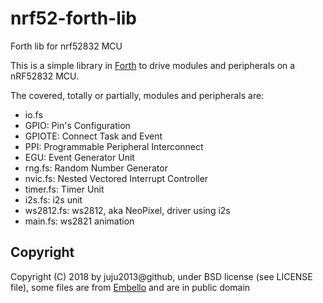 # nrf52-forth-lib
Forth lib for nrf52832 MCU

This is a simple library in [Forth](http://mecrisp.sourceforge.net/) to drive modules and peripherals on a nRF52832 MCU.

The covered, totally or partially, modules and peripherals are:

 * io.fs
  * GPIO: Pin's Configuration
  * GPIOTE: Connect Task and Event
  * PPI: Programmable Peripheral Interconnect
  * EGU: Event Generator Unit
 * rng.fs: Random Number Generator
 * nvic.fs: Nested Vectored Interrupt Controller
 * timer.fs: Timer Unit
 * i2s.fs: i2s unit
 * ws2812.fs: ws2812, aka NeoPixel, driver using i2s
 * main.fs: ws2821 animation

## Copyright

Copyright (C) 2018 by juju2013@github, under BSD license (see LICENSE file), 
some files are from [Embello](https://github.com/jeelabs/embello) and are in public domain
